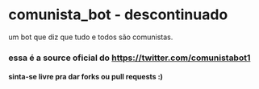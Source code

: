 # comunista_bot - descontinuado
um bot que diz que tudo e todos são comunistas.

### essa é a source oficial do https://twitter.com/comunistabot1

#### sinta-se livre pra dar forks ou pull requests :)
